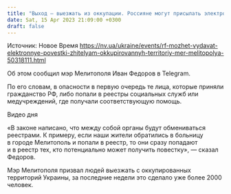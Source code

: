 ```yaml
---
title: "Выход — выезжать из оккупации. Россияне могут присылать электронные повестки и жителям захваченных территорий — Федоров"
date: Sat, 15 Apr 2023 21:09:00 +0300
draft: false
---
```

Источник: Новое Время https://nv.ua/ukraine/events/rf-mozhet-vydavat-elektronnye-povestki-zhitelyam-okkupirovannyh-territoriy-mer-melitopolya-50318111.html


Об этом сообщил мэр Мелитополя Иван Федоров в Telegram.

По его словам, в опасности в первую очередь те лица, которые приняли гражданство РФ, либо попали в реестры социальных служб или медучреждений, где получали соответствующую помощь.

  Видео дня   

«В законе написано, что между собой органы будут обмениваться реестрами. К примеру, если наши жители обратились в больницу в городе Мелитополь и попали в реестр, то они сразу попадают и в реестр тех, кто потенциально может получить повестку», — сказал Федоров.

Мэр Мелитополя призвал людей выезжать с оккупированных территорий Украины, за последние недели это сделало уже более 2000 человек.

